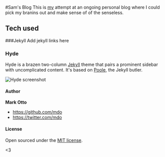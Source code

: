 #Sam's Blog
This is [my]() attempt at an ongoing personal blog where I could pick my branins out and make sense of of the senseless.

## Tech used

###Jekyll
Add jekyll links here
### Hyde

Hyde is a brazen two-column [Jekyll](http://jekyllrb.com) theme that pairs a prominent sidebar with uncomplicated content. It's based on [Poole](http://getpoole.com), the Jekyll butler.

![Hyde screenshot](https://f.cloud.github.com/assets/98681/1831228/42af6c6a-7384-11e3-98fb-e0b923ee0468.png)


#### Author

**Mark Otto**
- <https://github.com/mdo>
- <https://twitter.com/mdo>


#### License

Open sourced under the [MIT license](LICENSE.md).

<3
